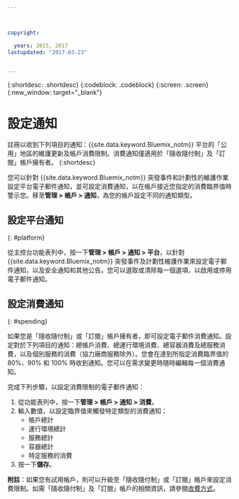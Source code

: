 ```yaml
---



copyright:

  years: 2015, 2017
lastupdated: "2017-03-23"


---
```


{:shortdesc: .shortdesc}
{:codeblock: .codeblock}
{:screen: .screen}
{:new_window: target="_blank"}

# 設定通知
註冊以收到下列項目的通知：{{site.data.keyword.Bluemix_notm}} 平台的「公用」地區的維護更新及帳戶消費限制。消費通知僅適用於「隨收隨付制」及「訂閱」帳戶擁有者。
{:shortdesc}

您可以針對 {{site.data.keyword.Bluemix_notm}} 突發事件和計劃性的維護作業設定平台電子郵件通知，並可設定消費通知，以在帳戶接近您指定的消費臨界值時警示您。移至**管理 > 帳戶 > 通知**，為您的帳戶設定不同的通知類型。

## 設定平台通知
{: #platform}

從主控台功能表列中，按一下**管理 > 帳戶 > 通知 > 平台**，以針對 {{site.data.keyword.Bluemix_notm}} 突發事件及計劃性維護作業來設定電子郵件通知，以及安全通知和其他公告。您可以選取或清除每一個選項，以啟用或停用電子郵件通知。

## 設定消費通知
{: #spending}

如果您是「隨收隨付制」或「訂閱」帳戶擁有者，即可設定電子郵件消費通知。設定對於下列項目的通知：總帳戶消費、總運行環境消費、總容器消費及總服務消費，以及個別服務的消費（協力廠商服務除外）。您會在達到所指定消費臨界值的 80%、90% 和 100% 時收到通知。您可以在需求變更時隨時編輯每一個消費通知。

完成下列步驟，以設定消費限制的電子郵件通知：
1. 從功能表列中，按一下**管理 > 帳戶 > 通知 > 消費**。 
2. 輸入數值，以設定臨界值來觸發特定類型的消費通知：
    * 帳戶總計
    * 運行環境總計
    * 服務總計
    * 容器總計
    * 特定服務的消費
3. 按一下**儲存**。

**附註**：如果您有試用帳戶，則可以升級至「隨收隨付制」或「訂閱」帳戶來設定消費限制。如需「隨收隨付制」及「訂閱」帳戶的相關資訊，請參閱[收費方式](/docs/pricing/how_charged.html)。
